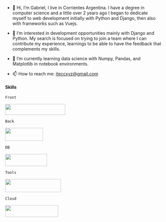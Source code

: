 - 👋 Hi, I’m Gabriel, I live in Corrientes Argentina. I have a degree in computer science and a little over 2 years ago I began to dedicate myself to web development initially with Python and Django, then also with frameworks such as Vuejs. 

- 👀 I’m interested in development opportunities mainly with Django and Python. My search is focused on trying to join a team where I can contribute my experience, learnings to be able to have the feedback that complements my skills.

- 🌱 I’m currently learning data science with Numpy, Pandas, and Matplotlib in notebook environments.

- 📫 How to reach me: iteccxyz@gmail.com

#### Skills

```Front``` 

<img src="https://github.com/iteccxzy/iteccxzy/blob/main/Front1.png/" width="194" height="35" />
	
	
```Back```

<img src="https://github.com/iteccxzy/iteccxzy/blob/main/back1.png/" width="122" height="42" />

```DB```
  
  <img src="https://github.com/iteccxzy/iteccxzy/blob/main/db.png/" width="135" height="39" />
  
  
```Tools```
  
  <img src="https://github.com/iteccxzy/iteccxzy/blob/main/tools.png/" width="180" height="42" />
  
  
```Cloud```
  
  <img src="https://github.com/iteccxzy/iteccxzy/blob/main/cloud.png/" width="171" height="38" />
